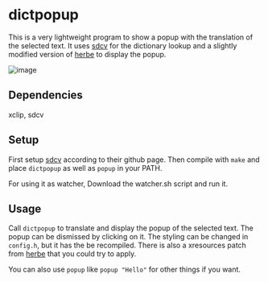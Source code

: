 # dictpopup

This is a very lightweight program to show a popup with the translation of the selected text. It uses [sdcv](https://github.com/Dushistov/sdcv) for the dictionary lookup and a slightly modified version of [herbe](https://github.com/dudik/herbe) to display the popup.

![image](https://github.com/GenjiFujimoto/dictpopup/assets/50422430/c4a3663b-fd91-4a66-95ad-f1528071c932)

## Dependencies
xclip, sdcv

## Setup
First setup [sdcv](https://github.com/Dushistov/sdcv) according to their github page.
Then compile with `make` and place `dictpopup` as well as `popup` in your PATH.

For using it as watcher, Download the watcher.sh script and run it.

## Usage
Call `dictpopup` to translate and display the popup of the selected text. The
popup can be dismissed by clicking on it.
The styling can be changed in `config.h`, but it has the be recompiled.
There is also a xresources patch from [herbe](https://github.com/dudik/herbe)
that you could try to apply.

You can also use `popup` like `popup "Hello"` for other things if you want.
